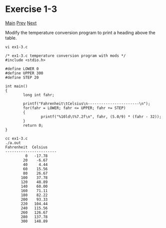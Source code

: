 # Exercise 1-3
[Main](knr.md) [Prev](ex1-2.md) [Next](ex1-4.md)

Modify the temperature conversion program to print a heading above the table.

```
vi ex1-3.c

/* ex1-3.c temperature conversion program with mods */
#include <stdio.h>

#define LOWER 0
#define UPPER 300
#define STEP 20

int main()
{
        long int fahr;

        printf("Fahrenheit\tCelsius\n-----------------------\n");
        for(fahr = LOWER; fahr <= UPPER; fahr += STEP)
        {
                printf("%10ld\t%7.2f\n", fahr, (5.0/9) * (fahr - 32));
        }
        return 0;
}

cc ex1-3.c 
./a.out 
Fahrenheit	Celsius
-----------------------
         0	 -17.78
        20	  -6.67
        40	   4.44
        60	  15.56
        80	  26.67
       100	  37.78
       120	  48.89
       140	  60.00
       160	  71.11
       180	  82.22
       200	  93.33
       220	 104.44
       240	 115.56
       260	 126.67
       280	 137.78
       300	 148.89
```

